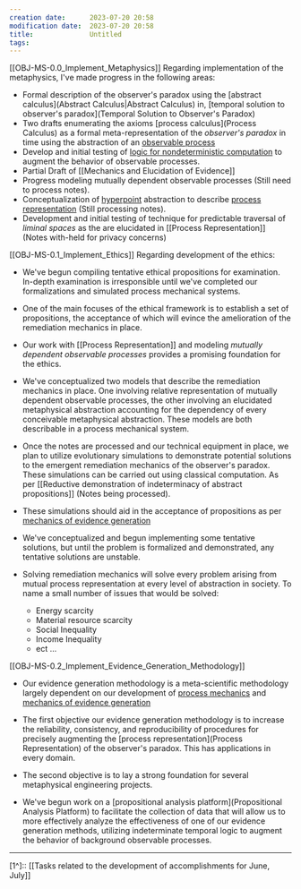 ```yaml
---
creation date:		2023-07-20 20:58
modification date:	2023-07-20 20:58
title: 				Untitled
tags:
---
```


[[OBJ-MS-0.0_Implement_Metaphysics]]
Regarding implementation of the metaphysics, I've made progress in the following areas:
* Formal description of the observer's paradox using the [abstract calculus](Abstract Calculus|Abstract Calculus) in, [temporal solution to observer's paradox](Temporal Solution to Observer's Paradox)
* Two drafts enumerating the axioms [process calculus](Process Calculus) as a formal meta-representation of the *observer's paradox* in time using the abstraction of an [observable process](Def-4.0-Observable_Process)
* Develop and initial testing of [logic for nondeterministic computation](obsidian://open?vault=Master&file=Research%20and%20Development%2FEquipment%2FIndeterminate%20Logic%2FLogic%20for%20Nondetermisitic%20Computation) to augment the behavior of observable processes.
* Partial Draft of [[Mechanics and Elucidation of Evidence]]
* Progress modeling mutually dependent observable processes (Still need to process notes). 
* Conceptualization of [hyperpoint](Def-PR-0.0-hyper-point.md) abstraction to describe [process representation](obsidian://open?vault=Master&file=Research%20and%20Development%2FFundamental%20Metaphysics%2FProcess%20Representation%2FProcess%20Representation) (Still processing notes).
* Development and initial testing of technique for predictable traversal of *liminal spaces* as the are elucidated in [[Process Representation]] (Notes with-held for privacy concerns)

[[OBJ-MS-0.1_Implement_Ethics]]
Regarding development of the ethics: 
* We've begun compiling tentative ethical propositions for examination. In-depth examination is irresponsible until we've completed our formalizations and simulated process mechanical systems.

* One of the main focuses of the ethical framework is to establish a set of propositions, the acceptance of which will evince the amelioration of the remediation mechanics in place. 

* Our work with [[Process Representation]] and modeling *mutually dependent observable processes* provides a promising foundation for the ethics.

* We've conceptualized two models that describe the remediation mechanics in place. One involving relative representation of mutually dependent observable processes, the other involving an elucidated metaphysical abstraction accounting for the dependency of every conceivable metaphysical abstraction. These models are both describable in a process mechanical system.

* Once the notes are processed and our technical equipment in place, we plan to utilize evolutionary simulations to demonstrate potential solutions to the emergent remediation mechanics of the observer's paradox. These simulations can be carried out using classical computation. As per [[Reductive demonstration of indeterminacy of abstract propositions]] (Notes being processed).

* These simulations should aid in the acceptance of propositions as per [mechanics of evidence generation](obsidian://open?vault=Master&file=Research%20and%20Development%2FFundamental%20Metaphysics%2FProcess%20Mechanics%2FEvidence%20Generation%2FMechanics%20of%20Evidence%20Generation)

* We've conceptualized and begun implementing some tentative solutions, but until the problem is formalized and demonstrated, any tentative solutions are unstable.

* Solving remediation mechanics will solve every problem arising from mutual process representation at every level of abstraction in society. To name a small number of issues that would be solved:
	* Energy scarcity
	* Material resource scarcity
	* Social Inequality
	* Income Inequality
	* ect ...

[[OBJ-MS-0.2_Implement_Evidence_Generation_Methodology]]
* Our evidence generation methodology is a meta-scientific methodology largely dependent on our development of [process mechanics](obsidian://open?vault=Master&file=Research%20and%20Development%2FFundamental%20Metaphysics%2FProcess%20Mechanics%2FProcess%20Mechanics) and [mechanics of evidence generation](obsidian://open?vault=Master&file=Research%20and%20Development%2FFundamental%20Metaphysics%2FProcess%20Mechanics%2FEvidence%20Generation%2FMechanics%20of%20Evidence%20Generation)

* The first objective our evidence generation methodology is to increase the reliability, consistency, and reproducibility of procedures for precisely augmenting the [process representation](Process Representation) of the observer's paradox. This has applications in every domain. 

* The second objective is to lay a strong foundation for several metaphysical engineering projects.

* We've begun work on a [propositional analysis platform](Propositional Analysis Platform) to facilitate the collection of data that will allow us to more effectively analyze the effectiveness of one of our evidence generation methods, utilizing indeterminate temporal logic to augment the behavior of background observable processes.  

---
[1^]:: [[Tasks related to the development of accomplishments for June, July]]